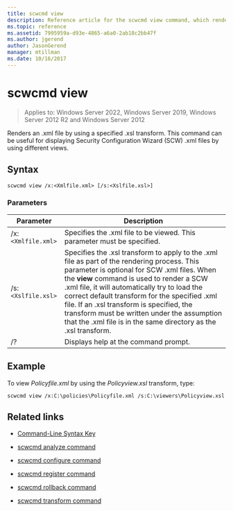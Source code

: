 ```yaml
---
title: scwcmd view
description: Reference article for the scwcmd view command, which renders an .xml file by using a specified .xsl transform.
ms.topic: reference
ms.assetid: 7995959a-d93e-4865-a6a0-2ab18c2bb47f
ms.author: jgerend
author: JasonGerend
manager: mtillman
ms.date: 10/16/2017
---
```


# scwcmd view

>Applies to: Windows Server 2022, Windows Server 2019, Windows Server 2012 R2 and Windows Server 2012

Renders an .xml file by using a specified .xsl transform. This command can be useful for displaying Security Configuration Wizard (SCW) .xml files by using different views.

## Syntax

```
scwcmd view /x:<Xmlfile.xml> [/s:<Xslfile.xsl>]
```

### Parameters

| Parameter | Description |
|--|--|
| /x:`<Xmlfile.xml>` | Specifies the .xml file to be viewed. This parameter must be specified. |
| /s:`<Xslfile.xsl>` | Specifies the .xsl transform to apply to the .xml file as part of the rendering process. This parameter is optional for SCW .xml files. When the **view** command is used to render a SCW .xml file, it will automatically try to load the correct default transform for the specified .xml file. If an .xsl transform is specified, the transform must be written under the assumption that the .xml file is in the same directory as the .xsl transform. |
| /? | Displays help at the command prompt. |

## Example

To view *Policyfile.xml* by using the *Policyview.xsl* transform, type:

```
scwcmd view /x:C:\policies\Policyfile.xml /s:C:\viewers\Policyview.xsl
```

## Related links

- [Command-Line Syntax Key](command-line-syntax-key.md)

- [scwcmd analyze command](scwcmd-analyze.md)

- [scwcmd configure command](scwcmd-configure.md)

- [scwcmd register command](scwcmd-register.md)

- [scwcmd rollback command](scwcmd-rollback.md)

- [scwcmd transform command](scwcmd-transform.md)

